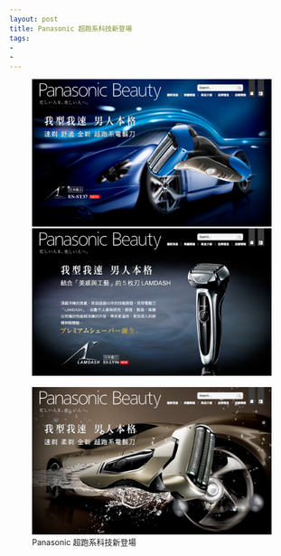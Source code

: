 ```yaml
---
layout: post
title: Panasonic 超跑系科技新登場
tags:
- 
- 
---
```


<figure>
	<a href="http://panasonicbeauty.com.tw/Men/ES-ST37" target="_blank">
	<img src="/img/w4-1.png" alt="Panasonic 超跑系科技新登場 ES-ST37"></a>
<br />
<a href="http://panasonicbeauty.com.tw/Men/ES-LV94" target="_blank">
	<img src="/img/w4-2.png" alt="Panasonic 超跑系科技新登場 ES-LV94"></a><br />
<br />
<a href="http://panasonicbeauty.com.tw/Men/ES-RT34" target="_blank">
	<img src="/img/w4-3.png" alt="Panasonic 超跑系科技新登場 ES-RT34"></a>
	<figcaption>Panasonic 超跑系科技新登場</figcaption>
</figure> 